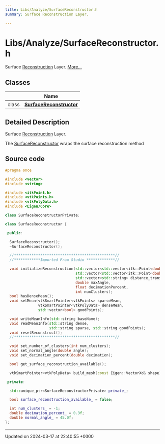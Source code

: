 ```yaml
---
title: Libs/Analyze/SurfaceReconstructor.h
summary: Surface Reconstruction Layer. 

---
```


# Libs/Analyze/SurfaceReconstructor.h

Surface [Reconstruction](../Classes/classReconstruction.md) Layer.  [More...](#detailed-description)

## Classes

|                | Name           |
| -------------- | -------------- |
| class | **[SurfaceReconstructor](../Classes/classSurfaceReconstructor.md)**  |

## Detailed Description

Surface [Reconstruction](../Classes/classReconstruction.md) Layer. 

The [SurfaceReconstructor](../Classes/classSurfaceReconstructor.md) wraps the surface reconstruction method 




## Source code

```cpp
#pragma once

#include <vector>
#include <string>

#include <itkPoint.h>
#include <vtkPoints.h>
#include <vtkPolyData.h>
#include <Eigen/Core>

class SurfaceReconstructorPrivate;

class SurfaceReconstructor {

 public:

  SurfaceReconstructor();
  ~SurfaceReconstructor();

  //**********************************************//
  //************Imported From Studio *************//

  void initializeReconstruction(std::vector<std::vector<itk::Point<double>>> local_pts,
                                std::vector<std::vector<itk::Point<double>>> global_pts,
                                std::vector<std::string> distance_transforms,
                                double maxAngle,
                                float decimationPercent,
                                int numClusters);
  bool hasDenseMean();
  void setMean(vtkSmartPointer<vtkPoints> sparseMean,
               vtkSmartPointer<vtkPolyData> denseMean,
               std::vector<bool> goodPoints);

  void writeMeanInfo(std::string baseName);
  void readMeanInfo(std::string dense,
                    std::string sparse, std::string goodPoints);
  void resetReconstruct();
  //**********************************************//

  void set_number_of_clusters(int num_clusters);
  void set_normal_angle(double angle);
  void set_decimation_percent(double decimation);

  bool get_surface_reconstruction_available();

  vtkSmartPointer<vtkPolyData> build_mesh(const Eigen::VectorXd& shape);

 private:

  std::unique_ptr<SurfaceReconstructorPrivate> private_;

  bool surface_reconstruction_available_ = false;

  int num_clusters_ = -1;
  double decimation_percent_ = 0.3f;
  double normal_angle_ = 45.0f;
};
```


-------------------------------

Updated on 2024-03-17 at 22:40:55 +0000
